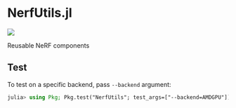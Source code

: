 # NerfUtils.jl

[![](https://img.shields.io/badge/docs-dev-blue.svg)](https://julianeuralgraphics.github.io/NerfUtils.jl/dev)

Reusable NeRF components

## Test

To test on a specific backend, pass `--backend` argument:
```julia
julia> using Pkg; Pkg.test("NerfUtils"; test_args=["--backend=AMDGPU"])
```
